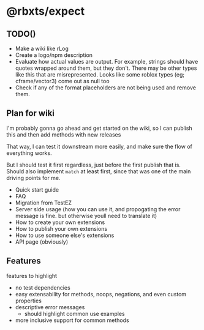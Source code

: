 # @rbxts/expect

## TODO()

- Make a wiki like rLog
- Create a logo/npm description
- Evaluate how actual values are output. For example, strings should have quotes wrapped around them, but they don't. There may be other types like this
that are misrepresented. Looks like some roblox types (eg; cframe/vector3) come out as null too
- Check if any of the format placeholders are not being used and remove them.

## Plan for wiki

I'm probably gonna go ahead and get started on the wiki, so I can publish this and then add methods with new releases

That way, I can test it downstream more easily, and make sure the flow of everything works.

But I should test it first regardless, just before the first publish that is.
Should also implement `match` at least first, since that was one of the main driving points for me.

- Quick start guide
- FAQ
- Migration from TestEZ
- Server side usage (how you can use it, and propogating the error message is fine. but otherwise youll need to translate it)
- How to create your own extensions
- How to publish your own extensions
- How to use someone else's extensions
- API page (obviously)

## Features

features to highlight

- no test dependencies
- easy extensability for methods, noops, negations, and even custom properties
- descriptive error messages
  - should highlight common use examples
- more inclusive support for common methods
